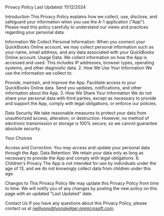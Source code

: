 Privacy Policy Last Updated: 11/12/2024

Introduction This Privacy Policy explains how we collect, use, disclose, and safeguard your information when you use the A-1 application ("App"). Please read this policy carefully to understand our views and practices regarding your personal data.

Information We Collect
Personal Information: When you connect your QuickBooks Online account, we may collect personal information such as your name, email address, and any data associated with your QuickBooks Online account. Usage Data: We collect information on how the App is accessed and used. This includes IP addresses, browser types, operating systems, and other diagnostic data. 2. How We Use Your Information We use the information we collect to:

Provide, maintain, and improve the App. Facilitate access to your QuickBooks Online data. Send you updates, notifications, and other information about the App. 3. How We Share Your Information We do not share your personal data with third parties, except as necessary to provide and support the App, comply with legal obligations, or enforce our policies.

Data Security We take reasonable measures to protect your data from unauthorized access, alteration, or destruction. However, no method of electronic transmission or storage is 100% secure, so we cannot guarantee absolute security.

Your Choices

Access and Correction: You may access and update your personal data through the App. Data Retention: We retain your data only as long as necessary to provide the App and comply with legal obligations. 6. Children's Privacy The App is not intended for use by individuals under the age of 13, and we do not knowingly collect data from children under this age.

Changes to This Privacy Policy We may update this Privacy Policy from time to time. We will notify you of any changes by posting the new policy on this page with an updated "Last Updated" date.

Contact Us If you have any questions about this Privacy Policy, please contact us at neillyons@lyonsledger.onmicrosoft.com.